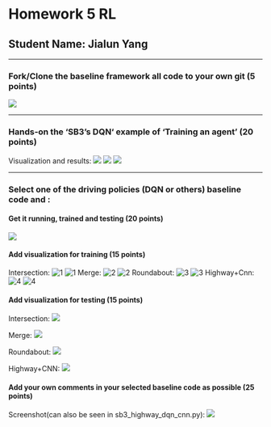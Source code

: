 # Homework 5 RL                                                                                              
## Student Name: Jialun Yang
***
### Fork/Clone the baseline framework all code to your own git (5 points)
![](https://github.com/JialunYang/highway-env/blob/master/CSA_HW5_Submission/girfork.png)
***
### Hands-on the ‘SB3’s DQN‘ example of ‘Training an agent’ (20 points)
Visualization and results:
![](https://github.com/JialunYang/highway-env/blob/master/CSA_HW5_Submission/sb3_highway_dqn_rollout.png)
![](https://github.com/JialunYang/highway-env/blob/master/CSA_HW5_Submission/sb3_highway_dqn_fps%20and%20train.png)
![](https://github.com/JialunYang/highway-env/blob/master/CSA_HW5_Submission/sb3_highway_dqn.gif)
***
### Select one of the driving policies (DQN or others) baseline code and :
#### Get it running, trained and testing (20 points)
![](https://github.com/JialunYang/highway-env/blob/master/CSA_HW5_Submission/running.png)
#### Add visualization for training (15 points)
Intersection:
![1](https://github.com/JialunYang/highway-env/blob/master/CSA_HW5_Submission/sb3_intersection_dqn_rollout.png)
![1](https://github.com/JialunYang/highway-env/blob/master/CSA_HW5_Submission/sb3_intersection_dqn_fps%20and%20train.png)
Merge:
![2](https://github.com/JialunYang/highway-env/blob/master/CSA_HW5_Submission/sb3_merge_dqn_rollout.png)
![2](https://github.com/JialunYang/highway-env/blob/master/CSA_HW5_Submission/sb3_merge_dqn_fps%20and%20train.png)
Roundabout:
![3](https://github.com/JialunYang/highway-env/blob/master/CSA_HW5_Submission/sb3_roundabout_dqn_rollout.png)
![3](https://github.com/JialunYang/highway-env/blob/master/CSA_HW5_Submission/sb3_roundabout_dqn_fps%20and%20train.png)
Highway+Cnn:
![4](https://github.com/JialunYang/highway-env/blob/master/CSA_HW5_Submission/sb3_highway_dqn_cnn_rollout%20and%20fps.png)
![4](https://github.com/JialunYang/highway-env/blob/master/CSA_HW5_Submission/sb3_highway_dqn_cnn_train.png)
#### Add visualization for testing (15 points)
Intersection:
![](https://github.com/JialunYang/highway-env/blob/master/CSA_HW5_Submission/sb3_intersection_dqn.gif)

Merge:
![](https://github.com/JialunYang/highway-env/blob/master/CSA_HW5_Submission/sb3_merge_dqn.gif)

Roundabout:
![](https://github.com/JialunYang/highway-env/blob/master/CSA_HW5_Submission/sb3_roundabout_dqn.gif)

Highway+CNN:
![](https://github.com/JialunYang/highway-env/blob/master/CSA_HW5_Submission/sb3_highway_dqn_cnn.gif)
#### Add your own comments in your selected baseline code as possible (25 points)
Screenshot(can also be seen in sb3_highway_dqn_cnn.py):
![](https://github.com/JialunYang/highway-env/blob/master/CSA_HW5_Submission/comment.png)
